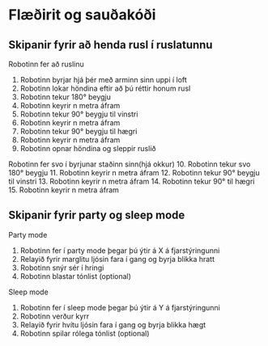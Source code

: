 # Flæðirit og sauðakóði

## Skipanir fyrir að henda rusl í ruslatunnu 

Robotinn fer að ruslinu
1. Robotinn byrjar hjá þér með arminn sinn uppi í loft
2. Robotinn lokar höndina eftir að þú réttir honum rusl
3. Robotinn tekur 180° beygju
4. Robotinn keyrir n metra áfram
5. Robotinn tekur 90° beygju til vinstri
6. Robotinn keyrir n metra áfram
7. Robotinn tekur 90° beygju til hægri
8. Robotinn keyrir n metra áfram
9. Robotinn opnar höndina og sleppir ruslið

Robotinn fer svo í byrjunar staðinn sinn(hjá okkur)
10. Robotinn tekur svo 180° beygju
11. Robotinn keyrir n metra áfram
12. Robotinn tekur 90° beygju til vinstri
13. Robotinn keyrir n metra áfram
14. Robotinn tekur 90° til hægri
15. Robotinn keyrir n metra áfram

## Skipanir fyrir party og sleep mode 

Party mode
1. Robotinn fer í party mode þegar þú ýtir á X á fjarstýringunni
2. Relayið fyrir marglitu ljósin fara í gang og byrja blikka hratt
3. Robotinn snýr sér í hringi
4. Robotinn blastar tónlist (optional)

Sleep mode 
1. Robotinn fer í sleep mode þegar þú ýtir á Y á fjarstýringunni
2. Robotinn verður kyrr 
3. Relayið fyrir hvítu ljósin fara í gang og byrja blikka hægt
4. Robotinn spilar rólega tónlist (optional)
